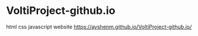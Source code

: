# VoltiProject-github.io
html css javascript website
https://ayshenm.github.io/VoltiProject-github.io/
